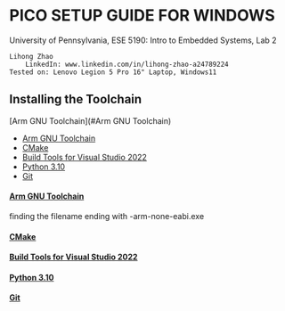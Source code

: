 # PICO SETUP GUIDE FOR WINDOWS #
University of Pennsylvania, ESE 5190: Intro to Embedded Systems, Lab 2  

    Lihong Zhao  
        LinkedIn: www.linkedin.com/in/lihong-zhao-a24789224  
    Tested on: Lenovo Legion 5 Pro 16" Laptop, Windows11 

## Installing the Toolchain ##

[Arm GNU Toolchain](#Arm GNU Toolchain)
 

* [Arm GNU Toolchain](https://developer.arm.com/downloads/-/arm-gnu-toolchain-downloads)
* [CMake](https://cmake.org/download/)
* [Build Tools for Visual Studio 2022](https://visualstudio.microsoft.com/zh-hans/downloads/)
* [Python 3.10](https://www.python.org/downloads/release/python-3107/)
* [Git](https://git-scm.com/download/win)

#### [Arm GNU Toolchain](https://developer.arm.com/downloads/-/arm-gnu-toolchain-downloads) ####
finding the filename ending with -arm-none-eabi.exe
#### [CMake](https://cmake.org/download/)  ####
#### [Build Tools for Visual Studio 2022](https://visualstudio.microsoft.com/zh-hans/downloads/)  ####
#### [Python 3.10](https://www.python.org/downloads/release/python-3107/)  ####
#### [Git](https://git-scm.com/download/win)  ####
 
